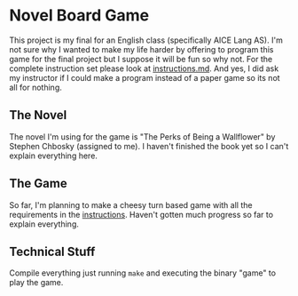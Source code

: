 # Novel Board Game
This project is my final for an English class (specifically AICE Lang AS). I'm not sure why I wanted to make my life harder by offering to program this game for the final project but I suppose it will be fun so why not.
For the complete instruction set please look at [instructions.md](https://github.com/cfrankovich/lang-board-game/blob/main/instructions.md). And yes, I did ask my instructor if I could make a program instead of a paper game so its not all for nothing.

## The Novel
The novel I'm using for the game is "The Perks of Being a Wallflower" by Stephen Chbosky (assigned to me). I haven't finished the book yet so I can't explain everything here.

## The Game
So far, I'm planning to make a cheesy turn based game with all the requirements in the [instructions](https://github.com/cfrankovich/lang-board-game/blob/main/instructions.md). Haven't gotten much progress so far to explain everything.

## Technical Stuff
Compile everything just running `make` and executing the binary "game" to play the game.


